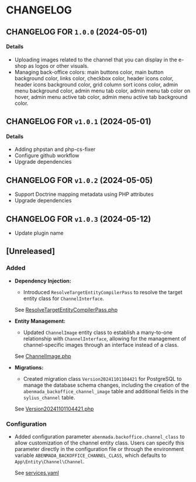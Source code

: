 # CHANGELOG

## CHANGELOG FOR `1.0.0` (2024-05-01)

#### Details

- Uploading images related to the channel that you can display in the e-shop as logos or other visuals.
- Managing back-office colors: main buttons color, main button background color, links color, checkbox color, header icons color, header icons background color, grid column sort icons color, admin menu background color, admin menu tab color, admin menu tab color on hover, admin menu active tab color, admin menu active tab background color.

## CHANGELOG FOR `v1.0.1` (2024-05-01)

#### Details
- Adding phpstan and php-cs-fixer
- Configure github workflow
- Upgrade dependencies

## CHANGELOG FOR `v1.0.2` (2024-05-05)

- Support Doctrine mapping metadata using PHP attributes
- Upgrade dependencies

## CHANGELOG FOR `v1.0.3` (2024-05-12)

- Update plugin name

## [Unreleased]
### Added
- **Dependency Injection:**
    - Introduced `ResolveTargetEntityCompilerPass` to resolve the target entity class for `ChannelInterface`.

  See [ResolveTargetEntityCompilerPass.php](src/DependencyInjection/Compiler/ResolveTargetEntityCompilerPass.php)


- **Entity Management:**
    - Updated `ChannelImage` entity class to establish a many-to-one relationship with `ChannelInterface`, allowing for the management of channel-specific images through an interface instead of a class.

  See [ChannelImage.php](src/Entity/Channel/ChannelImage.php)


- **Migrations:**
    - Created migration class `Version20241101104421` for PostgreSQL to manage the database schema changes, including the creation of the `abenmada_backoffice_channel_image` table and additional fields in the `sylius_channel` table.

  See [Version20241101104421.php](src/Migrations/Version20241101104421.php)

### Configuration
- Added configuration parameter `abenmada.backoffice.channel_class` to allow customization of the channel entity class. Users can specify this parameter directly in the configuration file or through the environment variable `ABENMADA_BACKOFFICE_CHANNEL_CLASS`, which defaults to `App\Entity\Channel\Channel`.

  See [services.yaml](src/Resources/config/services.yaml)

